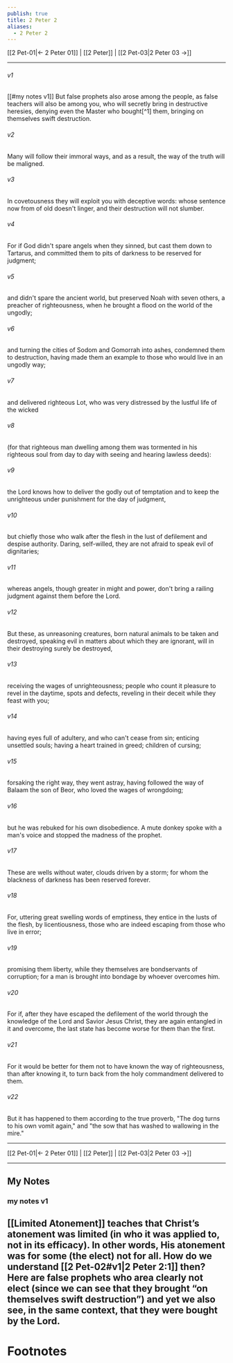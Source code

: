 ```yaml
---
publish: true
title: 2 Peter 2
aliases:
  - 2 Peter 2
---
```


[[2 Pet-01|← 2 Peter 01]] | [[2 Peter]] | [[2 Pet-03|2 Peter 03 →]]
***



###### v1
[[#my notes v1]] 
But false prophets also arose among the people, as false teachers will also be among you, who will secretly bring in destructive heresies, denying even the Master who bought[^1] them, bringing on themselves swift destruction. 

###### v2 
Many will follow their immoral ways, and as a result, the way of the truth will be maligned. 

###### v3 
In covetousness they will exploit you with deceptive words: whose sentence now from of old doesn't linger, and their destruction will not slumber. 

###### v4 
For if God didn't spare angels when they sinned, but cast them down to Tartarus, and committed them to pits of darkness to be reserved for judgment; 

###### v5 
and didn't spare the ancient world, but preserved Noah with seven others, a preacher of righteousness, when he brought a flood on the world of the ungodly; 

###### v6 
and turning the cities of Sodom and Gomorrah into ashes, condemned them to destruction, having made them an example to those who would live in an ungodly way; 

###### v7 
and delivered righteous Lot, who was very distressed by the lustful life of the wicked 

###### v8 
(for that righteous man dwelling among them was tormented in his righteous soul from day to day with seeing and hearing lawless deeds): 

###### v9 
the Lord knows how to deliver the godly out of temptation and to keep the unrighteous under punishment for the day of judgment, 

###### v10 
but chiefly those who walk after the flesh in the lust of defilement and despise authority. Daring, self-willed, they are not afraid to speak evil of dignitaries; 

###### v11 
whereas angels, though greater in might and power, don't bring a railing judgment against them before the Lord. 

###### v12 
But these, as unreasoning creatures, born natural animals to be taken and destroyed, speaking evil in matters about which they are ignorant, will in their destroying surely be destroyed, 

###### v13 
receiving the wages of unrighteousness; people who count it pleasure to revel in the daytime, spots and defects, reveling in their deceit while they feast with you; 

###### v14 
having eyes full of adultery, and who can't cease from sin; enticing unsettled souls; having a heart trained in greed; children of cursing; 

###### v15 
forsaking the right way, they went astray, having followed the way of Balaam the son of Beor, who loved the wages of wrongdoing; 

###### v16 
but he was rebuked for his own disobedience. A mute donkey spoke with a man's voice and stopped the madness of the prophet. 

###### v17 
These are wells without water, clouds driven by a storm; for whom the blackness of darkness has been reserved forever. 

###### v18 
For, uttering great swelling words of emptiness, they entice in the lusts of the flesh, by licentiousness, those who are indeed escaping from those who live in error; 

###### v19 
promising them liberty, while they themselves are bondservants of corruption; for a man is brought into bondage by whoever overcomes him. 

###### v20 
For if, after they have escaped the defilement of the world through the knowledge of the Lord and Savior Jesus Christ, they are again entangled in it and overcome, the last state has become worse for them than the first. 

###### v21 
For it would be better for them not to have known the way of righteousness, than after knowing it, to turn back from the holy commandment delivered to them. 

###### v22 
But it has happened to them according to the true proverb, "The dog turns to his own vomit again," and "the sow that has washed to wallowing in the mire."

***
[[2 Pet-01|← 2 Peter 01]] | [[2 Peter]] | [[2 Pet-03|2 Peter 03 →]]

---
## My Notes
### my notes v1
 [[Limited Atonement]] teaches that Christ’s atonement was limited (in who it was applied to, not in its efficacy). In other words, His atonement was for some (the elect) not for all. How do we understand [[2 Pet-02#v1|2 Peter 2:1]] then? Here are false prophets who area clearly not elect (since we can see that they brought “on themselves swift destruction”) and yet we also see, in the same context, that they were bought by the Lord.
---
# Footnotes

 